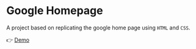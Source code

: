 # Google Homepage
A project based on replicating the google home page using ```HTML``` and ```CSS```.

:point_right: [Demo](#Spartan09/google-homepage)
